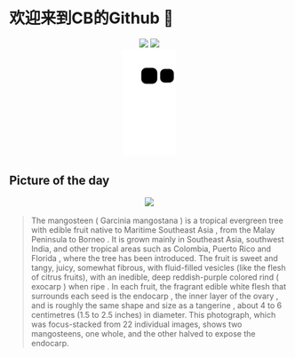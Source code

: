 
# 欢迎来到CB的Github 👋

<div align="center">
  <img height="137px" src="https://github-readme-stats.vercel.app/api?username=SuperCB&show_icons=true&theme=radical" />
  <img height="137px" src="https://github-readme-stats.vercel.app/api/top-langs/?username=SuperCB&hide_title=true&hide_border=true&layout=compact&langs_count=6&text_color=000&icon_color=fff" />
</div>


<div align="center">
    <img src="./contribution-snake/github-contribution-grid-snake.svg" />
</div>



## Picture of the day
<div align="center">
  <img width=400px src="https://upload.wikimedia.org/wikipedia/commons/thumb/9/93/Mangosteens_-_whole_and_opened.jpg/600px-Mangosteens_-_whole_and_opened.jpg" />
</div>

>The  mangosteen  ( Garcinia mangostana ) is a tropical  evergreen  tree with edible fruit native to  Maritime Southeast Asia , from the  Malay Peninsula  to  Borneo . It is grown mainly in Southeast Asia, southwest India, and other tropical areas such as Colombia,  Puerto Rico  and  Florida , where the tree has been introduced. The fruit is sweet and tangy, juicy, somewhat fibrous, with fluid-filled vesicles (like the flesh of  citrus  fruits), with an inedible, deep reddish-purple colored rind ( exocarp ) when  ripe . In each fruit, the fragrant edible white flesh that surrounds each seed is the  endocarp , the inner layer of the  ovary , and is roughly the same shape and size as a  tangerine , about 4 to 6 centimetres (1.5 to 2.5 inches) in diameter. This photograph, which was  focus-stacked  from 22 individual images, shows two mangosteens, one whole, and the other halved to expose the endocarp.


